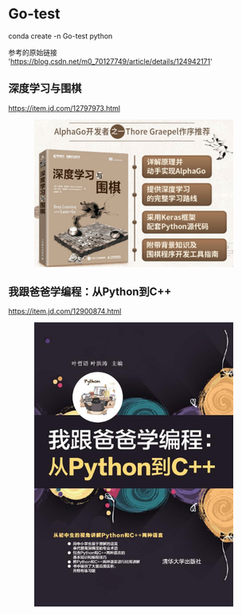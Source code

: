 # Go-test

conda create -n Go-test python

参考的原始链接
'https://blog.csdn.net/m0_70127749/article/details/124942171'

## 深度学习与围棋
https://item.jd.com/12797973.html

<div align="center">
    <img src="image\深度学习与围棋2.png" width="400" style="left;"/>
</div>

## 我跟爸爸学编程：从Python到C++
https://item.jd.com/12900874.html

<div align="center">
    <img src="image\我跟爸爸学编程-从Python到C++.jpg" width="400" style="left;"/>
</div>
